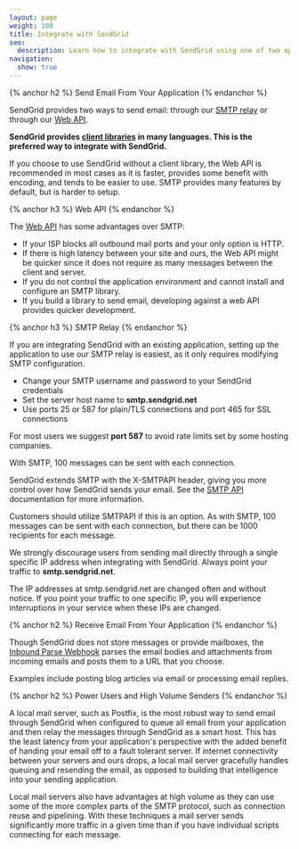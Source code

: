 ```yaml
---
layout: page
weight: 100
title: Integrate with SendGrid
seo:
  description: Learn how to integrate with SendGrid using one of two options, as an SMTP host by SMTP relay or through our semi-RESTful Web API.
navigation:
  show: true
---
```


{% anchor h2 %}
Send Email From Your Application {% endanchor %}

<p>SendGrid provides two ways to send email: through our <a href="{{root_url}}/API_Reference/SMTP_API/index.html">SMTP relay</a> or
through our <a href="{{root_url}}/API_Reference/Web_API_v3/index.html">Web API</a>.</p>

<call-out>

<p><strong>SendGrid provides <a href="{{root_url}}/Integrate/libraries.html">client libraries</a> in many languages. This is the preferred way to integrate with SendGrid.</strong></p>

<p>If you choose to use SendGrid without a client library, the Web API is recommended in most cases as it is faster,  provides some benefit with encoding, and tends to be easier to use. SMTP provides many features by default, but is harder to setup.</p>

</call-out>

{% anchor h3 %}
Web API
{% endanchor %}

<p>The <a href="{{root_url}}/API_Reference/Web_API_v3/index.html">Web API</a> has some advantages over SMTP:</p>

<ul>
  <li>If your ISP blocks all outbound mail ports and your
  only option is HTTP.</li>

  <li>If there is high latency between your site and ours, the Web API
  might be quicker since it does not require as many messages between the client
  and server.</li>

  <li>If you do not control the application environment and cannot install and configure an SMTP library.</li>

  <li>If you build a library to send email, developing
  against a web API provides quicker development.</li>
</ul>

{% anchor h3 %}
SMTP Relay
{% endanchor %}

<p>If you are integrating SendGrid with an existing application, setting up the application to use our SMTP relay is easiest, as it only requires modifying SMTP configuration.

<ul>
  <li>Change your SMTP username and password to your SendGrid credentials</li>
  <li>Set the server host name to <strong>smtp.sendgrid.net</strong></li>
  <li>Use ports 25 or 587 for plain/TLS connections and port 465 for SSL
  connections</li>
</ul>

<call-out>

For most users we suggest <strong>port 587</strong> to avoid rate limits set by some
hosting companies.

</call-out>

<call-out>

With SMTP, 100 messages can be sent with each connection.

</call-out>

<p>SendGrid extends SMTP with the X-SMTPAPI header, giving you more
control over how SendGrid sends your email. See the <a href="{{root_url}}/API_Reference/SMTP_API/index.html">SMTP API</a> documentation for
more information.</p>

<call-out>

Customers should utilize SMTPAPI if this is an option. As with SMTP, 100 messages can be sent with each connection, but there can be 1000 recipients for each message.

</call-out>

<call-out type="warning">

We strongly discourage users from sending mail directly through a single specific IP address when integrating with SendGrid. Always point your traffic to <strong>smtp.sendgrid.net</strong>.

The IP addresses at smtp.sendgrid.net are changed often and without notice. If you point your traffic to one specific IP, you will experience interruptions in your service when these IPs are changed.

</call-out>

{% anchor h2 %}
Receive Email From Your Application
{% endanchor %}
<p>Though SendGrid does not store messages or provide mailboxes,
the <a href="{{root_url}}/Classroom/Basics/Inbound_Parse_Webhook/setting_up_the_inbound_parse_webhook.html">Inbound Parse
  Webhook</a> parses the email bodies and attachments from incoming emails
and posts them to a URL that you choose.</p>

<p>Examples include posting blog articles via email or processing email
replies.</p>

{% anchor h2 %}
Power Users and High Volume Senders
{% endanchor %}

<p>A local mail server, such as Postfix, is the most robust way to send
email through SendGrid when configured to queue all email from your application and then
relay the messages through SendGrid as a smart host. This has the least
latency from your application's perspective with the added benefit of
handing your email off to a fault tolerant server. If internet
connectivity between your servers and ours drops, a local mail
server gracefully handles queuing and resending the email, as opposed
to building that intelligence into your sending application.</p>

<p>Local mail servers also have advantages at high volume as they can use some of the
more complex parts of the SMTP protocol, such as connection reuse and
pipelining. With these techniques a mail server sends significantly more
traffic in a given time than if you have individual scripts connecting for each message.</p>
